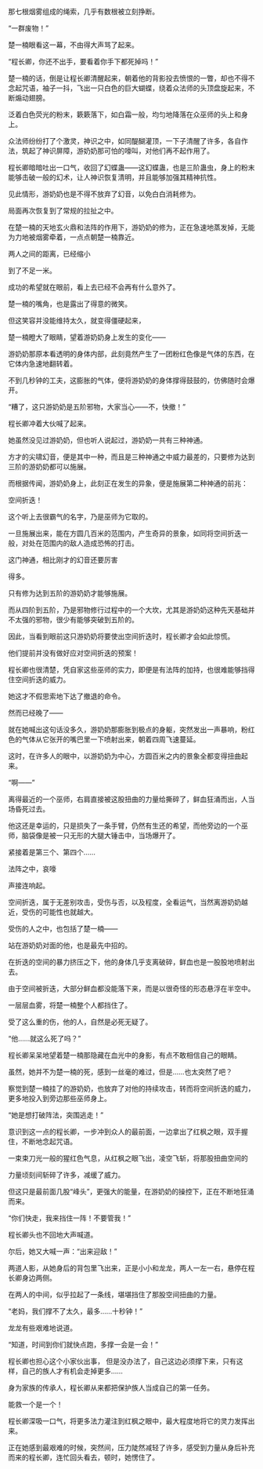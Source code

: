 那七根烟雾组成的绳索，几乎有数根被立刻挣断。

“一群废物！”

楚一楠眼看这一幕，不由得大声骂了起来。

“程长卿，你还不出手，要看着你手下都死掉吗！”

楚一楠的话，倒是让程长卿清醒起来，朝着他的背影投去愤恨的一瞥，却也不得不念起咒语，袖子一抖，飞出一只白色的巨大蝴蝶，绕着众法师的头顶盘旋起来，不断煽动翅膀。

泛着白色荧光的粉末，簌簌落下，如白霜一般，均匀地降落在众巫师的头上和身上。

众法师纷纷打了个激灵，神识之中，如同醍醐灌顶，一下子清醒了许多，各自作法，筑起了神识屏障，游奶奶那可怕的嚎叫，对他们再不起作用了。

程长卿暗暗吐出一口气，收回了幻蝶蛊——这幻蝶蛊，也是三阶蛊虫，身上的粉末能够击破一般的幻术，让人神识恢复清明，并且能够加强其精神抗性。

见此情形，游奶奶也是不得不放弃了幻音，以免白白消耗修为。

局面再次恢复到了常规的拉扯之中。

在楚一楠的天地玄火鼎和法阵的作用下，游奶奶的修为，正在急速地蒸发掉，无能为力地被烟雾牵着，一点点朝楚一楠靠近。

两人之间的距离，已经缩小

到了不足一米。

成功的希望就在眼前，看上去已经不会再有什么意外了。

楚一楠的嘴角，也是露出了得意的微笑。

但这笑容并没能维持太久，就变得僵硬起来，

楚一楠瞪大了眼睛，望着游奶奶身上发生的变化——

游奶奶那原本看透明的身体内部，此刻竟然产生了一团粉红色像是气体的东西，在它体内急速地翻转着。

不到几秒钟的工夫，这膨胀的气体，便将游奶奶的身体撑得鼓鼓的，仿佛随时会爆开。

“糟了，这只游奶奶是五阶邪物，大家当心——不，快撤！”

程长卿冲着大伙喊了起来。

她虽然没见过游奶奶，但也听人说起过，游奶奶一共有三种神通。

方才的尖啸幻音，便是其中一种，而且是三种神通之中威力最差的，只要修为达到三阶的游奶奶都可以施展。

而根据传闻，游奶奶身上，此刻正在发生的异象，便是施展第二种神通的前兆：

空间折迭！

这个听上去很霸气的名字，乃是巫师为它取的。

一旦施展出来，能在方圆几百米的范围内，产生奇异的景象，如同将空间折迭一般，对处在范围内的敌人造成恐怖的打击。

这门神通，相比刚才的幻音还要厉害

得多。

只有修为达到五阶的游奶奶才能够施展。

而从四阶到五阶，乃是邪物修行过程中的一个大坎，尤其是游奶奶这种先天基础并不太强的邪物，很少有能够突破到五阶的。

因此，当看到眼前这只游奶奶将要使出空间折迭时，程长卿才会如此惊慌。

他们提前并没有做好应对空间折迭的预案！

程长卿也很清楚，凭自家这些巫师的实力，即便是有法阵的加持，也很难能够挡得住空间折迭的威力。

她这才不假思索地下达了撤退的命令。

然而已经晚了——

就在她喊出这句话没多久，游奶奶那膨胀到极点的身躯，突然发出一声暴响，粉红色的气体从它张开的嘴巴里一下喷射出来，朝着四周飞速蔓延。

这时，在许多人的眼中，以游奶奶为中心，方圆百米之内的景象全都变得扭曲起来。

“啊——”

离得最近的一个巫师，右肩直接被这股扭曲的力量给撕碎了，鲜血狂涌而出，人当场昏死过去。

他这还是幸运的，只是损失了一条手臂，仍然有生还的希望，而他旁边的一个巫师，脑袋像是被一只无形的大腿大锤击中，当场爆开了。

紧接着是第三个、第四个……

法阵之中，哀嚎

声接连响起。

空间折迭，属于无差别攻击，受伤与否，以及程度，全看运气，当然离游奶奶越近，受伤的可能性也就越大。

受伤的人之中，也包括了楚一楠——

站在游奶奶对面的他，也是最先中招的。

在折迭的空间的暴力挤压之下，他的身体几乎支离破碎，鲜血也是一股股地喷射出去。

由于空间被折迭，大部分鲜血都没能落下来，而是以很奇怪的形态悬浮在半空中。

一层层血雾，将楚一楠整个人都挡住了。

受了这么重的伤，他的人，自然是必死无疑了。

“他……就这么死了吗？”

程长卿呆呆地望着楚一楠那隐藏在血光中的身影，有点不敢相信自己的眼睛。

虽然，她并不为楚一楠的死，感到一丝毫的难过，但是……也太突然了吧？

察觉到楚一楠挂了的游奶奶，也放弃了对他的持续攻击，转而将空间折迭的威力，更多地投入到旁边那些巫师身上。

“她是想打破阵法，突围逃走！”

意识到这一点的程长卿，一步冲到众人的最前面，一边拿出了红枫之眼，双手握住，不断地念起咒语。

一束束刀光一般的猩红色气息，从红枫之眼飞出，凌空飞斩，将那股扭曲空间的

力量顷刻间斩碎了许多，减缓了威力。

但这只是最前面几股“峰头”，更强大的能量，在游奶奶的操控下，正在不断地狂涌而来。

“你们快走，我来挡住一阵！不要管我！”

程长卿头也不回地大声喊道。

尔后，她又大喊一声：“出来迎敌！”

两道人影，从她身后的背包里飞出来，正是小小和龙龙，两人一左一右，悬停在程长卿身边两侧。

在两人的中间，似乎拉起了一条线，堪堪挡住了那股空间扭曲的力量。

“老妈，我们撑不了太久，最多……十秒钟！”

龙龙有些艰难地说道。

“知道，时间到你们就快点跑，多撑一会是一会！”

程长卿也担心这个小家伙出事， 但是没办法了，自己这边必须撑下来，只有这样，自己的族人才有机会走掉更多……

身为家族的传承人，程长卿从来都把保护族人当成自己的第一任务。

能救一个是一个！

程长卿深吸一口气，将更多法力灌注到红枫之眼中，最大程度地将它的灵力发挥出来。

正在她感到最艰难的时候，突然间，压力陡然减轻了许多，感受到力量从身后补充而来的程长卿，连忙回头看去，顿时，她愣住了。
